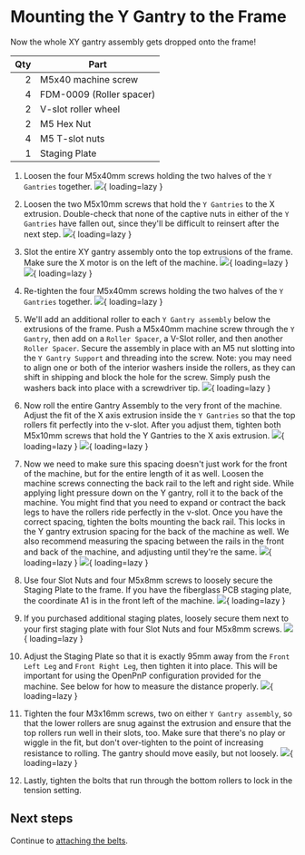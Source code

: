 # Mounting the Y Gantry to the Frame

Now the whole XY gantry assembly gets dropped onto the frame!

| Qty | Part                     |
|----:|--------------------------|
|   2 | M5x40 machine screw      |
|   4 | FDM-0009 (Roller spacer) |
|   2 | V-slot roller wheel      |
|   2 | M5 Hex Nut               |
|   4 | M5 T-slot nuts           |
|   1 | Staging Plate            |

1. Loosen the four M5x40mm screws holding the two halves of the `Y Gantries` together.
    ![](images/Mounting-Y-To-Frame-Step-1.png){ loading=lazy }

2. Loosen the two M5x10mm screws that hold the `Y Gantries` to the X extrusion. Double-check that none of the captive nuts in either of the `Y Gantries` have fallen out, since they'll be difficult to reinsert after the next step.
  ![](images/Mounting-Y-To-Frame-Step-2.png){ loading=lazy }

1. Slot the entire XY gantry assembly onto the top extrusions of the frame. Make sure the X motor is on the left of the machine.
  ![](images/Mounting-Y-To-Frame-Step-3.png){ loading=lazy }
  ![](images/Mounting-Y-To-Frame-Step-3-2.png){ loading=lazy }

1. Re-tighten the four M5x40mm screws holding the two halves of the `Y Gantries` together.
  ![](images/Mounting-Y-To-Frame-Step-4.png){ loading=lazy }

1. We'll add an additional roller to each `Y Gantry assembly` below the extrusions of the frame. Push a M5x40mm machine screw through the `Y Gantry`, then add on a `Roller Spacer`, a V-Slot roller, and then another `Roller Spacer`. Secure the assembly in place with an M5 nut slotting into the `Y Gantry Support` and threading into the screw. Note: you may need to align one or both of the interior washers inside the rollers, as they can shift in shipping and block the hole for the screw. Simply push the washers back into place with a screwdriver tip.
  ![](images/Mounting-Y-To-Frame-Step-5.png){ loading=lazy }

1. Now roll the entire Gantry Assembly to the very front of the machine. Adjust the fit of the X axis extrusion inside the `Y Gantries` so that the top rollers fit perfectly into the v-slot. After you adjust them, tighten both M5x10mm screws that hold the Y Gantries to the X axis extrusion.
  ![](images/Mounting-Y-To-Frame-Step-6-MANUAL.png){ loading=lazy }
  ![](images/Mounting-Y-To-Frame-Step-6-2.png){ loading=lazy }

1. Now we need to make sure this spacing doesn't just work for the front of the machine, but for the entire length of it as well. Loosen the machine screws connecting the back rail to the left and right side. While applying light pressure down on the Y gantry, roll it to the back of the machine. You might find that you need to expand or contract the back legs to have the rollers ride perfectly in the v-slot. Once you have the correct spacing, tighten the bolts mounting the back rail. This locks in the Y gantry extrusion spacing for the back of the machine as well. We also recommend measuring the spacing between the rails in the front and back of the machine, and adjusting until they're the same.
  ![](images/Mounting-Y-To-Frame-Step-7.png){ loading=lazy }
  ![](images/Mounting-Y-To-Frame-Step-7-2.png){ loading=lazy }

1. Use four Slot Nuts and four M5x8mm screws to loosely secure the Staging Plate to the frame. If you have the fiberglass PCB staging plate, the coordinate A1 is in the front left of the machine.
  ![](images/Mounting-Y-To-Frame-Step-8.png){ loading=lazy }

1. If you purchased additional staging plates, loosely secure them next to your first staging plate with four Slot Nuts and four M5x8mm screws.
  ![](images/IMG_9499.jpg){ loading=lazy }

1.  Adjust the Staging Plate so that it is exactly 95mm away from the `Front Left Leg` and `Front Right Leg`, then tighten it into place. This will be important for using the OpenPnP configuration provided for the machine. See below for how to measure the distance properly.
  ![](images/IMG_0823.JPG){ loading=lazy }

1.  Tighten the four M3x16mm screws, two on either `Y Gantry assembly`, so that the lower rollers are snug against the extrusion and ensure that the top rollers run well in their slots, too. Make sure that there's no play or wiggle in the fit, but don't over-tighten to the point of increasing resistance to rolling. The gantry should move easily, but not loosely.
  ![](images/Mounting-Y-To-Frame-Step-10.png){ loading=lazy }

1.  Lastly, tighten the bolts that run through the bottom rollers to lock in the tension setting.

## Next steps

Continue to [attaching the belts](../10-attaching-belts/index.md).

